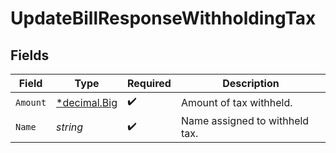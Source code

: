 # UpdateBillResponseWithholdingTax


## Fields

| Field                                                                   | Type                                                                    | Required                                                                | Description                                                             |
| ----------------------------------------------------------------------- | ----------------------------------------------------------------------- | ----------------------------------------------------------------------- | ----------------------------------------------------------------------- |
| `Amount`                                                                | [*decimal.Big](https://pkg.go.dev/github.com/ericlagergren/decimal#Big) | :heavy_check_mark:                                                      | Amount of tax withheld.                                                 |
| `Name`                                                                  | *string*                                                                | :heavy_check_mark:                                                      | Name assigned to withheld tax.                                          |